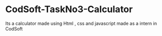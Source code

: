 # CodSoft-TaskNo3-Calculator
 Its a calculator made using Html , css and javascript made as a intern in CodSoft
